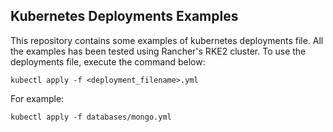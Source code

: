 ## Kubernetes Deployments Examples

This repository contains some examples of kubernetes deployments file. All the examples has been tested using Rancher's RKE2 cluster.
To use the deployments file, execute the command below:
    
    kubectl apply -f <deployment_filename>.yml
    
For example:

    kubectl apply -f databases/mongo.yml

